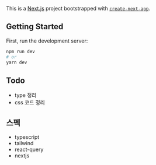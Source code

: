 This is a [Next.js](https://nextjs.org/) project bootstrapped with [`create-next-app`](https://github.com/vercel/next.js/tree/canary/packages/create-next-app).

## Getting Started

First, run the development server:

```bash
npm run dev
# or
yarn dev
```

## Todo

-   type 정리
-   css 코드 정리

## 스펙

-   typescript
-   tailwind
-   react-query
-   nextjs
